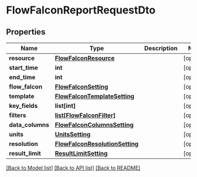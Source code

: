 # FlowFalconReportRequestDto

## Properties
Name | Type | Description | Notes
------------ | ------------- | ------------- | -------------
**resource** | [**FlowFalconResource**](FlowFalconResource.md) |  | [optional] 
**start_time** | **int** |  | [optional] 
**end_time** | **int** |  | [optional] 
**flow_falcon** | [**FlowFalconSetting**](FlowFalconSetting.md) |  | [optional] 
**template** | [**FlowFalconTemplateSetting**](FlowFalconTemplateSetting.md) |  | [optional] 
**key_fields** | **list[int]** |  | [optional] 
**filters** | [**list[FlowFalconFilter]**](FlowFalconFilter.md) |  | [optional] 
**data_columns** | [**FlowFalconColumnsSetting**](FlowFalconColumnsSetting.md) |  | [optional] 
**units** | [**UnitsSetting**](UnitsSetting.md) |  | [optional] 
**resolution** | [**FlowFalconResolutionSetting**](FlowFalconResolutionSetting.md) |  | [optional] 
**result_limit** | [**ResultLimitSetting**](ResultLimitSetting.md) |  | [optional] 

[[Back to Model list]](../README.md#documentation-for-models) [[Back to API list]](../README.md#documentation-for-api-endpoints) [[Back to README]](../README.md)

